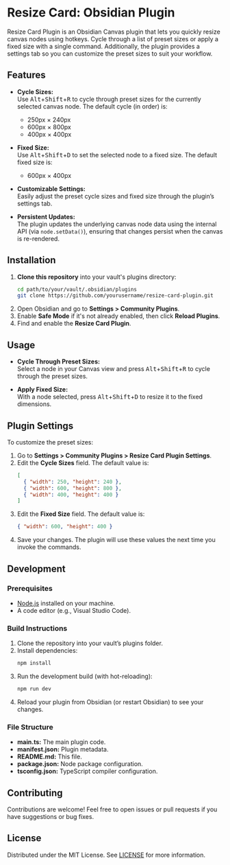 # Resize Card: Obsidian Plugin

Resize Card Plugin is an Obsidian Canvas plugin that lets you quickly resize canvas nodes using hotkeys. Cycle through a list of preset sizes or apply a fixed size with a single command. Additionally, the plugin provides a settings tab so you can customize the preset sizes to suit your workflow.

## Features

- **Cycle Sizes:**  
  Use <kbd>Alt</kbd>+<kbd>Shift</kbd>+<kbd>R</kbd> to cycle through preset sizes for the currently selected canvas node. The default cycle (in order) is:  
  - 250px × 240px  
  - 600px × 800px  
  - 400px × 400px  

- **Fixed Size:**  
  Use <kbd>Alt</kbd>+<kbd>Shift</kbd>+<kbd>D</kbd> to set the selected node to a fixed size. The default fixed size is:  
  - 600px × 400px

- **Customizable Settings:**  
  Easily adjust the preset cycle sizes and fixed size through the plugin’s settings tab.

- **Persistent Updates:**  
  The plugin updates the underlying canvas node data using the internal API (via `node.setData()`), ensuring that changes persist when the canvas is re-rendered.

## Installation

1. **Clone this repository** into your vault's plugins directory:
   ```bash
   cd path/to/your/vault/.obsidian/plugins
   git clone https://github.com/yourusername/resize-card-plugin.git
   ```
2. Open Obsidian and go to **Settings > Community Plugins**.
3. Enable **Safe Mode** if it's not already enabled, then click **Reload Plugins**.
4. Find and enable the **Resize Card Plugin**.

## Usage

- **Cycle Through Preset Sizes:**  
  Select a node in your Canvas view and press <kbd>Alt</kbd>+<kbd>Shift</kbd>+<kbd>R</kbd> to cycle through the preset sizes.

- **Apply Fixed Size:**  
  With a node selected, press <kbd>Alt</kbd>+<kbd>Shift</kbd>+<kbd>D</kbd> to resize it to the fixed dimensions.

## Plugin Settings

To customize the preset sizes:

1. Go to **Settings > Community Plugins > Resize Card Plugin Settings**.
2. Edit the **Cycle Sizes** field. The default value is:
   ```json
   [
     { "width": 250, "height": 240 },
     { "width": 600, "height": 800 },
     { "width": 400, "height": 400 }
   ]
   ```
3. Edit the **Fixed Size** field. The default value is:
   ```json
   { "width": 600, "height": 400 }
   ```
4. Save your changes. The plugin will use these values the next time you invoke the commands.

## Development

### Prerequisites

- [Node.js](https://nodejs.org/) installed on your machine.
- A code editor (e.g., Visual Studio Code).

### Build Instructions

1. Clone the repository into your vault’s plugins folder.
2. Install dependencies:
   ```bash
   npm install
   ```
3. Run the development build (with hot-reloading):
   ```bash
   npm run dev
   ```
4. Reload your plugin from Obsidian (or restart Obsidian) to see your changes.

### File Structure

- **main.ts:** The main plugin code.
- **manifest.json:** Plugin metadata.
- **README.md:** This file.
- **package.json:** Node package configuration.
- **tsconfig.json:** TypeScript compiler configuration.

## Contributing

Contributions are welcome! Feel free to open issues or pull requests if you have suggestions or bug fixes.

## License

Distributed under the MIT License. See [LICENSE](LICENSE) for more information.
